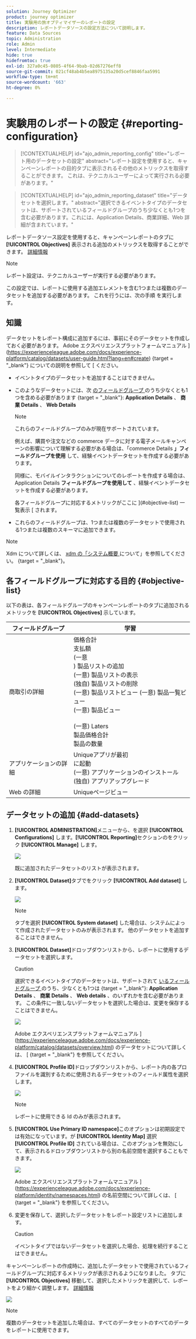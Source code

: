 ```yaml
---
solution: Journey Optimizer
product: journey optimizer
title: 実験用の旅オプティマイザーのレポートの設定
description: レポートデータソースの設定方法について説明します。
feature: Data Sources
topic: Administration
role: Admin
level: Intermediate
hide: true
hidefromtoc: true
exl-id: 327a0c45-0805-4f64-9bab-02d67276eff8
source-git-commit: 021cf48ab4b5ea8975135a20d5cef8846faa5991
workflow-type: tm+mt
source-wordcount: '663'
ht-degree: 0%

---
```


# 実験用のレポートの設定 {#reporting-configuration}

>[!CONTEXTUALHELP]
>id="ajo_admin_reporting_config"
>title="レポート用のデータセットの設定"
>abstract="レポート設定を使用すると、キャンペーンレポートの目的タブに表示されるその他のメトリックスを取得することができます。 これは、テクニカルユーザーによって実行される必要があります。"

>[!CONTEXTUALHELP]
>id="ajo_admin_reporting_dataset"
>title="データセットを選択します。"
>abstract="選択できるイベントタイプのデータセットは、サポートされているフィールドグループのうち少なくとも1つを含む必要があります。これには、Application Details、商業詳細、Web 詳細が含まれています。"

<!--The reporting data source configuration allows you to define a connection to a system in order to retrieve additional information that will be used in your reports.-->

レポートデータソース設定を使用すると、キャンペーンレポートのタブに **[!UICONTROL Objectives]** 表示される追加のメトリックスを取得することができます。 [詳細情報](content-experiment.md#objectives-global)

>[!NOTE]
>
>レポート設定は、テクニカルユーザーが実行する必要があります。 <!--Rights?-->

この設定では、レポートに使用する追加エレメントを含む1つまたは複数のデータセットを追加する必要があります。 これを行うには、次の手順 [ ](#add-datasets) を実行します。

<!--
➡️ [Discover this feature in video](#video)
-->

## 知識


データセットをレポート構成に追加するには、事前にそのデータセットを作成しておく必要があります。 Adobe エクスペリエンスプラットフォームマニュアル ](https://experienceleague.adobe.com/docs/experience-platform/catalog/datasets/user-guide.html?lang=en#create) {target = &quot;_blank&quot;} についての説明を参照して [ ください。

* イベントタイプのデータセットを追加することはできません。

* このようなデータセットには、次 [ のフィールドグループ ](https://experienceleague.adobe.com/docs/experience-platform/xdm/tutorials/create-schema-ui.html#field-group) のうち少なくとも1つを含める必要があります {target = &quot;_blank&quot;}: **Application Details** 、 **商業 Details** 、 **Web Details**

   >[!NOTE]
   >
   >これらのフィールドグループのみが現在サポートされています。

   例えば、購買や注文などの commerce データに対する電子メールキャンペーンの影響について理解する必要がある場合は、「commerce Details **」フィールドグループを使用** して、経験イベントデータセットを作成する必要があります。

   同様に、モバイルインタラクションについてのレポートを作成する場合は、Application Details **フィールドグループを使用して** 、経験イベントデータセットを作成する必要があります。

   各フィールドグループに対応するメトリックがここに ](#objective-list) 一覧表示 [ されます。

* これらのフィールドグループは、1つまたは複数のデータセットで使用される1つまたは複数のスキーマに追加できます。

>[!NOTE]
>
>Xdm について詳しくは、 [ xdm の「システム概要 ](https://experienceleague.adobe.com/docs/experience-platform/xdm/home.html?lang=en) について」を参照してください。 {target = &quot;_blank&quot;}。

## 各フィールドグループに対応する目的 {#objective-list}

以下の表は、各フィールドグループのキャンペーンレポートのタブに追加されるメトリックを **[!UICONTROL Objectives]** 示しています。

| フィールドグループ | 学習 |
|--- |--- |
| 商取引の詳細 | 価格合計 <br> 支払額 <br> (一意 <br> ) 製品リストの追加 <br> (一意) 製品リストの表示 <br> (独自) 製品リストの削除 <br> (一意) 製品リストビュー (一意) 製品一覧ビュー <br> (一意) 製品ビュー <br> <br> (一意) Laters <br> 製品価格合計 <br> 製品の数量 |
| アプリケーションの詳細 | Uniqueアプリが最初 <br> に起動 <br> (一意) アプリケーションのインストール <br> (独自) アプリアップグレード |
| Web の詳細 | Uniqueページビュー |

## データセットの追加 {#add-datasets}

1. **[!UICONTROL ADMINISTRATION]**&#x200B;メニューから、を選択 **[!UICONTROL Configurations]** します。**[!UICONTROL Reporting]**&#x200B;セクションのをクリック **[!UICONTROL Manage]** します。

   ![](assets/reporting-config-menu.png)

   既に追加されたデータセットのリストが表示されます。

1. **[!UICONTROL Dataset]**&#x200B;タブでをクリック **[!UICONTROL Add dataset]** します。

   ![](assets/reporting-config-add.png)

   >[!NOTE]
   >
   >タブを選択 **[!UICONTROL System dataset]** した場合は、システムによって作成されたデータセットのみが表示されます。 他のデータセットを追加することはできません。

1. **[!UICONTROL Dataset]**&#x200B;ドロップダウンリストから、レポートに使用するデータセットを選択します。

   >[!CAUTION]
   >
   >選択できるイベントタイプのデータセットは、サポートされて [ いるフィールドグループ ](https://experienceleague.adobe.com/docs/experience-platform/xdm/tutorials/create-schema-ui.html#field-group) のうち、少なくとも1つは {target = &quot;_blank&quot;}: **Application Details** 、 **商業 Details** 、 **Web details** 、のいずれかを含む必要があります。 この条件に一致しないデータセットを選択した場合は、変更を保存することはできません。

   ![](assets/reporting-config-datasets.png)

   Adobe エクスペリエンスプラットフォームマニュアル ](https://experienceleague.adobe.com/docs/experience-platform/catalog/datasets/overview.html) のデータセットについて詳しくは、 [ {target = &quot;_blank&quot;} を参照してください。

1. **[!UICONTROL Profile ID]**&#x200B;ドロップダウンリストから、レポート内の各プロファイルを識別するために使用されるデータセットのフィールド属性を選択します。

   ![](assets/reporting-config-profile-id.png)

   >[!NOTE]
   >
   >レポートに使用できる Id のみが表示されます。

1. **[!UICONTROL Use Primary ID namespace]**&#x200B;このオプションは初期設定では有効になっています。が **[!UICONTROL Identity Map]** 選択 **[!UICONTROL Profile ID]** されている場合は、このオプションを無効にして、表示されるドロップダウンリストから別の名前空間を選択することもできます。

   ![](assets/reporting-config-namespace.png)

   Adobe エクスペリエンスプラットフォームマニュアル ](https://experienceleague.adobe.com/docs/experience-platform/identity/namespaces.html) の名前空間について詳しくは、 [ {target = &quot;_blank&quot;} を参照してください。

1. 変更を保存して、選択したデータセットをレポート設定リストに追加します。

   >[!CAUTION]
   >
   >イベントタイプではないデータセットを選択した場合、処理を続行することはできません。

キャンペーンレポートの作成時に、追加したデータセットで使用されているフィールドグループに対応するメトリックが表示されるようになりました。 タブに **[!UICONTROL Objectives]** 移動して、選択したメトリックを選択して、レポートをより細かく調整します。 [詳細情報](content-experiment.md#objectives-global)

![](assets/reporting-config-objectives.png)

>[!NOTE]
>
>複数のデータセットを追加した場合は、すべてのデータセットのすべてのデータをレポートに使用できます。

<!--
## How-to video {#video}

Understand how to configure Experience Platform reporting data sources.

>[!VIDEO]()
-->
